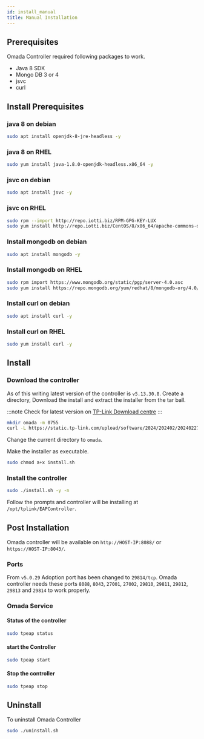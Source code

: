 ```yaml
---
id: install_manual
title: Manual Installation
---
```


## Prerequisites

Omada Controller required following packages to work.

* Java 8 SDK
* Mongo DB 3 or 4
* jsvc
* curl

## Install Prerequisites

### java 8 on debian

```bash
sudo apt install openjdk-8-jre-headless -y
```

### java 8 on RHEL

```bash
sudo yum install java-1.8.0-openjdk-headless.x86_64 -y
```

### jsvc on debian

```bash
sudo apt install jsvc -y
```

### jsvc on RHEL

```bash
sudo rpm --import http://repo.iotti.biz/RPM-GPG-KEY-LUX
sudo yum install http://repo.iotti.biz/CentOS/8/x86_64/apache-commons-daemon-jsvc-1.2.2-5.el8.lux.x86_64.rpm -y
```

### Install mongodb on debian

```bash
sudo apt install mongodb -y
```

### Install mongodb on RHEL

```bash
sudo rpm import https://www.mongodb.org/static/pgp/server-4.0.asc
sudo yum install https://repo.mongodb.org/yum/redhat/8/mongodb-org/4.0/x86_64/RPMS/mongodb-org-server-4.0.27-1.el8.x86_64.rpm -y
```

### Install curl on debian

```bash
sudo apt install curl -y
```

### Install curl on RHEL

```bash
sudo yum install curl -y
```

## Install

### Download the controller

As of this writing latest version of the controller is `v5.13.30.8`. Create a directory, Download the install and extract the installer from the tar ball.

:::note
Check for latest version on [TP-Link Download centre](https://www.tp-link.com/en/support/download/omada-software-controller/v5/)
:::

```bash
mkdir omada -m 0755
curl -L https://static.tp-link.com/upload/software/2024/202402/20240227/Omada_SDN_Controller_v5.13.30.8_linux_x64.tar.gz | tar -xz -C omada/ --strip-components=1
```

Change the current directory to `omada`.

Make the installer as executable.

```bash
sudo chmod a+x install.sh
```

### Install the controller

```bash
sudo ./install.sh -y -n
```

Follow the prompts and controller will be installing at `/opt/tplink/EAPController`.

## Post Installation

Omada controller will be available on `http://HOST-IP:8088/` or `https://HOST-IP:8043/`.

### Ports

From `v5.0.29` Adoption port has been changed to `29814/tcp`.
Omada controller needs these ports `8088`, `8043`, `27001`, `27002`, `29810`, `29811`, `29812`, `29813` and `29814` to work properly.

### Omada Service

#### Status of the controller

```bash
sudo tpeap status
```

#### start the Controller

```bash
sudo tpeap start
```

#### Stop the controller

```bash
sudo tpeap stop
```

## Uninstall

To uninstall Omada Controller

```bash
sudo ./uninstall.sh
```
